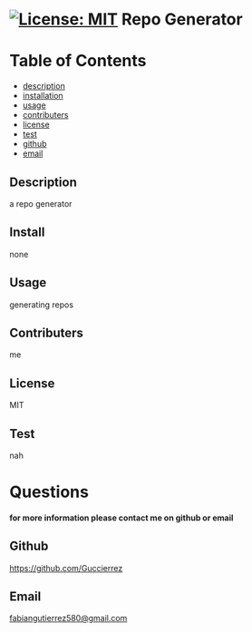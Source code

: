 
# [![License: MIT](https://img.shields.io/badge/License-MIT-yellow.svg)](https://opensource.org/licenses/MIT) Repo Generator

# Table of Contents  
* [description](#description)  
* [installation](#installation) 
* [usage](#usage)  
* [contributers](#contributers) 
* [license](#license)
* [test](#test)
* [github](#github)  
* [email](#email)  

## Description
a repo generator

## Install
none

## Usage
generating repos

## Contributers
me

## License
MIT

## Test
nah

# Questions
#### for more information please contact me on github or email

## Github
https://github.com/Guccierrez

## Email
fabiangutierrez580@gmail.com
